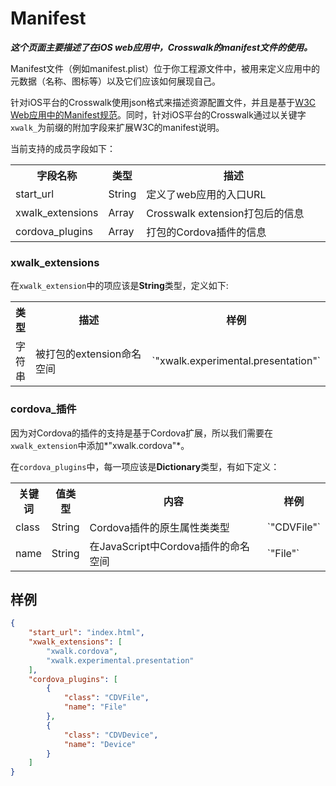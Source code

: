 # Manifest

**_这个页面主要描述了在iOS web应用中，Crosswalk的manifest文件的使用。_**

Manifest文件（例如manifest.plist）位于你工程源文件中，被用来定义应用中的元数据（名称、图标等）以及它们应该如何展现自己。

针对iOS平台的Crosswalk使用json格式来描述资源配置文件，并且是基于[W3C Web应用中的Manifest规范](http://w3c.github.io/manifest/)。同时，针对iOS平台的Crosswalk通过以关键字`xwalk_`为前缀的附加字段来扩展W3C的manifest说明。

当前支持的成员字段如下：

<table style="table-layout: auto;">
 <tr><th>字段名称</th><th>类型</th><th width=100%>描述</th></tr>
 <tr><td>start_url</td><td>String</td><td nowrap>定义了web应用的入口URL</td></tr>
 <tr><td>xwalk_extensions</td><td>Array</td><td>Crosswalk extension打包后的信息</td></tr>
 <tr><td>cordova_plugins</td><td>Array</td><td>打包的Cordova插件的信息</td></tr>
</table>

### xwalk_extensions

在`xwalk_extension`中的项应该是**String**类型，定义如下:

<table style="table-layout: auto;">
 <tr><th>类型</th><th width=100%>描述</th><th>样例</th></tr>
 <tr><td>字符串</td><td>被打包的extension命名空间</td><td>`"xwalk.experimental.presentation"`</td></tr>
</table>

### cordova_插件

因为对Cordova的插件的支持是基于Cordova扩展，所以我们需要在`xwalk_extension`中添加*"xwalk.cordova"*。

在`cordova_plugins`中，每一项应该是**Dictionary**类型，有如下定义：

<table style="table-layout: auto;">
 <tr><th>关键词</th><th>值类型</th><th width="100%">内容</th><th>样例</th></tr>
 <tr><td>class</td><td>String</td><td>Cordova插件的原生属性类类型</td><td>`"CDVFile"`</td></tr>
 <tr><td>name</td><td>String</td><td>在JavaScript中Cordova插件的命名空间</td><td>`"File"`</td></tr>
</table>

## 样例

```json
{
    "start_url": "index.html",
    "xwalk_extensions": [
        "xwalk.cordova",
        "xwalk.experimental.presentation"
    ],
    "cordova_plugins": [
        {
            "class": "CDVFile",
            "name": "File"
        },
        {
            "class": "CDVDevice",
            "name": "Device"
        }
    ]
}
```

